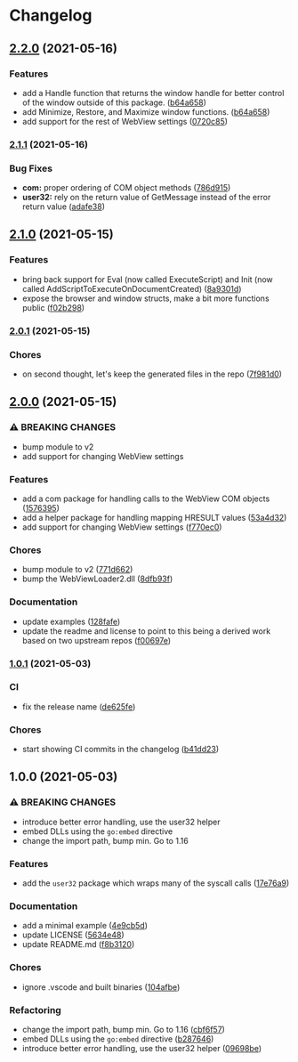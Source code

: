 # Changelog

## [2.2.0](https://www.github.com/mattpodraza/webview2/compare/v2.1.1...v2.2.0) (2021-05-16)


### Features

* add a Handle function that returns the window handle for better control of the window outside of this package. ([b64a658](https://www.github.com/mattpodraza/webview2/commit/b64a65832852d1f04c370992c076a8c79ee4ba23))
* add Minimize, Restore, and Maximize window functions. ([b64a658](https://www.github.com/mattpodraza/webview2/commit/b64a65832852d1f04c370992c076a8c79ee4ba23))
* add support for the rest of WebView settings ([0720c85](https://www.github.com/mattpodraza/webview2/commit/0720c85c729100c8b441118e89a6555406a24c4a))

### [2.1.1](https://www.github.com/mattpodraza/webview2/compare/v2.1.0...v2.1.1) (2021-05-16)


### Bug Fixes

* **com:** proper ordering of COM object methods ([786d915](https://www.github.com/mattpodraza/webview2/commit/786d915bd2b1b51fc547c359ff9dd5baef10abd0))
* **user32:** rely on the return value of GetMessage instead of the error return value ([adafe38](https://www.github.com/mattpodraza/webview2/commit/adafe38d637c276659af1111c2f917ac534ab1c5))

## [2.1.0](https://www.github.com/mattpodraza/webview2/compare/v2.0.1...v2.1.0) (2021-05-15)


### Features

* bring back support for Eval (now called ExecuteScript) and Init (now called AddScriptToExecuteOnDocumentCreated) ([8a9301d](https://www.github.com/mattpodraza/webview2/commit/8a9301d62c3cf44bd1020ef20de67a5a7e88beb4))
* expose the browser and window structs, make a bit more functions public ([f02b298](https://www.github.com/mattpodraza/webview2/commit/f02b298c57c65bb933c1ebf5a07a72fe3944e319))

### [2.0.1](https://www.github.com/mattpodraza/webview2/compare/v2.0.0...v2.0.1) (2021-05-15)


### Chores

* on second thought, let's keep the generated files in the repo ([7f981d0](https://www.github.com/mattpodraza/webview2/commit/7f981d0579a535b2db8a3067cab981aa83a3c20a))

## [2.0.0](https://www.github.com/mattpodraza/webview2/compare/v1.0.1...v2.0.0) (2021-05-15)


### ⚠ BREAKING CHANGES

* bump module to v2
* add support for changing WebView settings

### Features

* add a com package for handling calls to the WebView COM objects ([1576395](https://www.github.com/mattpodraza/webview2/commit/15763954d9eb980eaa068ac2723039d71a877181))
* add a helper package for handling mapping HRESULT values ([53a4d32](https://www.github.com/mattpodraza/webview2/commit/53a4d32b9fcb8d68157ca487df1734bbea9f5493))
* add support for changing WebView settings ([f770ec0](https://www.github.com/mattpodraza/webview2/commit/f770ec073c604c4b00375a5a46dbf4a799a22ac1))


### Chores

* bump module to v2 ([771d662](https://www.github.com/mattpodraza/webview2/commit/771d6620796f94efb4bd52aa2c531133d295f5f0))
* bump the WebViewLoader2.dll ([8dfb93f](https://www.github.com/mattpodraza/webview2/commit/8dfb93f5f437dd06b52811f2afdc39bc0b4e6d4c))


### Documentation

* update examples ([128fafe](https://www.github.com/mattpodraza/webview2/commit/128fafebd08b3b0d6de0d7af518738d143fb8895))
* update the readme and license to point to this being a derived work based on two upstream repos ([f00697e](https://www.github.com/mattpodraza/webview2/commit/f00697eb6c9f1c44dcd3271666c74e19002383d1))

### [1.0.1](https://www.github.com/mattpodraza/webview2/compare/v1.0.0...v1.0.1) (2021-05-03)


### CI

* fix the release name ([de625fe](https://www.github.com/mattpodraza/webview2/commit/de625fe9a2e653f8977adca691d24846a31f4962))


### Chores

* start showing CI commits in the changelog ([b41dd23](https://www.github.com/mattpodraza/webview2/commit/b41dd2375099b702c87f341c99915b2ff66daf5d))

## 1.0.0 (2021-05-03)


### ⚠ BREAKING CHANGES

* introduce better error handling, use the user32 helper
* embed DLLs using the `go:embed` directive
* change the import path, bump min. Go to 1.16

### Features

* add the `user32` package which wraps many of the syscall calls ([17e76a9](https://www.github.com/mattpodraza/webview2/commit/17e76a9678310a602f70b85ca28e65ab3ed9c883))


### Documentation

* add a minimal example ([4e9cb5d](https://www.github.com/mattpodraza/webview2/commit/4e9cb5d45ca7cbaf229ecc06a5a064da2979520a))
* update LICENSE ([5634e48](https://www.github.com/mattpodraza/webview2/commit/5634e48a4f8c3c55b907db07a7bf9b26c7999554))
* update README.md ([f8b3120](https://www.github.com/mattpodraza/webview2/commit/f8b3120cce0d497540289bfa754210c86f5c05a6))


### Chores

* ignore .vscode and built binaries ([104afbe](https://www.github.com/mattpodraza/webview2/commit/104afbe1b72716d4f7018b8edaea1a03bfcd3f0a))


### Refactoring

* change the import path, bump min. Go to 1.16 ([cbf6f57](https://www.github.com/mattpodraza/webview2/commit/cbf6f57c5e76d19147804fe6dd288e1cb2b79275))
* embed DLLs using the `go:embed` directive ([b287646](https://www.github.com/mattpodraza/webview2/commit/b287646acdcd485ef1c3d4068a48d4603e213868))
* introduce better error handling, use the user32 helper ([09698be](https://www.github.com/mattpodraza/webview2/commit/09698be696bc23cbb4389ffb58c787a502e41560))
